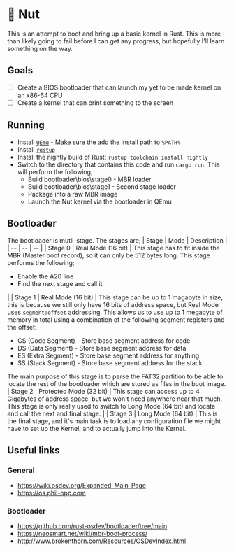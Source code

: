 # 🥜 Nut
This is an attempt to boot and bring up a basic kernel in Rust. This is more than likely going to fail before I can get any progress, but hopefully I'll learn something on the way.

## Goals
- [ ] Create a BIOS bootloader that can launch my yet to be made kernel on an x86-64 CPU
- [ ] Create a kernel that can print something to the screen

## Running
* Install [`QEmu`](https://www.minitool.com/partition-disk/qemu-for-windows.html) - Make sure the add the install path to `%PATH%`
* Install [`rustup`](https://www.rust-lang.org/tools/install)
* Install the nightly build of Rust: `rustup toolchain install nightly`
* Switch to the directory that contains this code and run `cargo run`. This will perform the following;
    * Build bootloader\bios\stage0 - MBR loader
    * Build bootloader\bios\stage1 - Second stage loader
    * Package into a raw MBR image
    * Launch the Nut kernel via the bootloader in QEmu

## Bootloader
The bootloader is mutli-stage. The stages are;
| Stage | Mode | Description |
| -- | -- | -- |
| Stage 0 | Real Mode (16 bit) | This stage has to fit inside the MBR (Master boot record), so it can only be 512 bytes long. This stage performs the following; <ul><li>Enable the A20 line</li><li>Find the next stage and call it</li></ul> |
| Stage 1 | Real Mode (16 bit) | This stage can be up to 1 magabyte in size, this is because we still only have 16 bits of address space, but Real Mode uses `segment:offset` addressing. This allows us to use up to 1 megabyte of memory in total using a combination of the following segment registers and the offset: <ul><li>CS (Code Segment) - Store base segment address for code</li><li>DS (Data Segment) - Store base segment address for data</li><li>ES (Extra Segment) - Store base segment address for anything</li><li>SS (Stack Segment) - Store base segment address for the stack</li></ul>The main purpose of this stage is to parse the FAT32 partition to be able to locate the rest of the bootloader which are stored as files in the boot image.
| Stage 2 | Protected Mode (32 bit) | This stage can access up to 4 Gigabytes of address space, but we won't need anywhere near that much. This stage is only really used to switch to Long Mode (64 bit) and locate and call the next and final stage. |
| Stage 3 | Long Mode (64 bit) | This is the final stage, and it's main task is to load any configuration file we might have to set up the Kernel, and to actually jump into the Kernel.

## Useful links
### General
* https://wiki.osdev.org/Expanded_Main_Page
* https://os.phil-opp.com

### Bootloader
* https://github.com/rust-osdev/bootloader/tree/main
* https://neosmart.net/wiki/mbr-boot-process/
* http://www.brokenthorn.com/Resources/OSDevIndex.html

